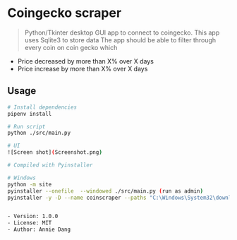 # Coingecko scraper

> Python/Tkinter desktop GUI app to connect to coingecko. This app uses Sqlite3 to store data
The app should be able to filter through every coin on coin gecko which 
- Price decreased by  more than X% over X days
- Price increase by more than   X% over X days
## Usage

```bash
# Install dependencies
pipenv install

# Run script
python ./src/main.py

# UI 
![Screen shot](Screenshot.png)

# Compiled with Pyinstaller

# Windows
python -m site
pyinstaller --onefile  --windowed ./src/main.py (run as admin)
pyinstaller -y -D --name coinscraper --paths "C:\Windows\System32\downlevel" --windowed -i "icon.ico" --clean --distpath="." -p "...site-packages" main.py


- Version: 1.0.0
- License: MIT
- Author: Annie Dang
